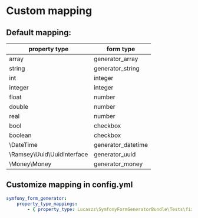 # Custom mapping 

## Default mapping:
| property type | form type |
|---|---|
| array | generator_array |
| string | generator_string |
| int | integer |
| integer | integer |
| float | number |
| double | number |
| real | number |
| bool | checkbox |
| boolean | checkbox |
| \DateTime | generator_datetime |
| \Ramsey\Uuid\UuidInterface | generator_uuid |
| \Money\Money | generator_money |

## Customize mapping in config.yml
```yaml
symfony_form_generator:
    property_type_mappings:
        - { property_type: Lucaszz\SymfonyFormGeneratorBundle\Tests\fixtures\CustomValueObject, form_type: custom_value_object }
```